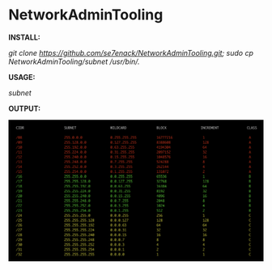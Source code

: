 # NetworkAdminTooling


**INSTALL:**

*git clone https://github.com/se7enack/NetworkAdminTooling.git; sudo cp NetworkAdminTooling/subnet /usr/bin/.*




**USAGE:**

 *subnet*





**OUTPUT:**

![Alt text](https://github.com/se7enack/NetworkAdminTooling/blob/main/ScreenShot.png?raw=true?raw=true "NetworkAdminTooling")

